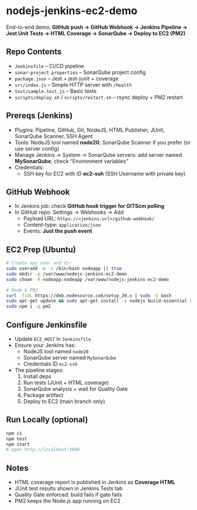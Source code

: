 # nodejs-jenkins-ec2-demo

End-to-end demo: **GitHub push → GitHub Webhook → Jenkins Pipeline → Jest Unit Tests → HTML Coverage → SonarQube → Deploy to EC2 (PM2)**

## Repo Contents
- `Jenkinsfile` – CI/CD pipeline
- `sonar-project.properties` – SonarQube project config
- `package.json` – Jest + jest-junit + coverage
- `src/index.js` – Simple HTTP server with `/health`
- `test/sample.test.js` – Basic tests
- `scripts/deploy.sh` / `scripts/restart.sh` – rsync deploy + PM2 restart

## Prereqs (Jenkins)
- Plugins: Pipeline, GitHub, Git, NodeJS, HTML Publisher, JUnit, SonarQube Scanner, SSH Agent
- Tools: NodeJS tool named **node20**; SonarQube Scanner if you prefer (or use server config)
- Manage Jenkins → System → SonarQube servers: add server named **MySonarQube**, check “Environment variables”
- Credentials:
  - SSH key for EC2 with ID **ec2-ssh** (SSH Username with private key)

## GitHub Webhook
- In Jenkins job: check **GitHub hook trigger for GITScm polling**
- In GitHub repo: Settings → Webhooks → Add
  - Payload URL: `https://<jenkins-url>/github-webhook/`
  - Content-type: `application/json`
  - Events: **Just the push event**

## EC2 Prep (Ubuntu)
```bash
# Create app user and dir
sudo useradd -m -s /bin/bash nodeapp || true
sudo mkdir -p /var/www/nodejs-jenkins-ec2-demo
sudo chown -R nodeapp:nodeapp /var/www/nodejs-jenkins-ec2-demo

# Node & PM2
curl -fsSL https://deb.nodesource.com/setup_20.x | sudo -E bash -
sudo apt-get update && sudo apt-get install -y nodejs build-essential rsync
sudo npm i -g pm2
```

## Configure Jenkinsfile
- Update `EC2_HOST` in `Jenkinsfile`
- Ensure your Jenkins has:
  - NodeJS tool named `node20`
  - SonarQube server named `MySonarQube`
  - Credentials ID `ec2-ssh`
- The pipeline stages:
  1. Install deps
  2. Run tests (JUnit + HTML coverage)
  3. SonarQube analysis + wait for Quality Gate
  4. Package artifact
  5. Deploy to EC2 (main branch only)

## Run Locally (optional)
```bash
npm ci
npm test
npm start
# open http://localhost:3000
```

## Notes
- HTML coverage report is published in Jenkins as **Coverage HTML**
- JUnit test results shown in Jenkins Tests tab
- Quality Gate enforced: build fails if gate fails
- PM2 keeps the Node.js app running on EC2
